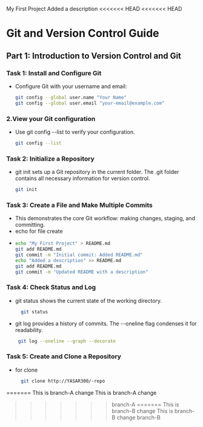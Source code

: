 My First Project
Added a description
<<<<<<< HEAD
<<<<<<< HEAD


# Git and Version Control Guide

## Part 1: Introduction to Version Control and Git

### Task 1: Install and Configure Git
- Configure Git with your username and email:
  ```bash
  git config --global user.name "Your Name"
  git config --global user.email "your-email@example.com"

### 2.View your Git configuration
- Use git config --list to verify your configuration.
   ```bash
   git config --list


### Task 2: Initialize a Repository
- git init sets up a Git repository in the current folder. The .git folder contains all necessary
 information for version control.
   ```bash
   git init

### Task 3: Create a File and Make Multiple Commits

 - This demonstrates the core Git workflow: making changes, staging, and committing.
 - echo for file create
 - 
   ```bash
   echo "My First Project" > README.md
   git add README.md
   git commit -m "Initial commit: Added README.md"
   echo "Added a description" >> README.md
   git add README.md
   git commit -m "Updated README with a description"


### Task 4: Check Status and Log
 - git status shows the current state of the working directory.

   ```bash
     git status
 - git log provides a history of commits. The --oneline flag condenses it for readability.

   ```bash
    git log --oneline --graph --decorate

### Task 5: Create and Clone a Repository
  - for clone

    ```bash
      git clone http://YASAR300/-repo
=======
This is branch-A change
This is branch-A change
>>>>>>> branch-A
=======
This is branch-B change
This is branch-B change
>>>>>>> branch-B

